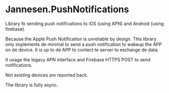 ﻿# Jannesen.PushNotifications

Library fo sending push notifications to iOS (using APN) and Android (using firebase).

Because the Apple Push Notification is unreliable by design. This library only implements de minimal to send a push notification to wakeup the APP on de device. It is up to de APP to contect te server to exchange de data.

It usage the legacy APN interface and Firebase HTTPS POST to send notifications.

Not existing devices are reported back.

The library is fully async.
